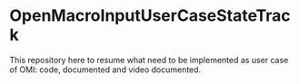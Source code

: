 # OpenMacroInputUserCaseStateTrack
This repository here to resume what need to be implemented as user case of OMI:  code, documented and video documented.
